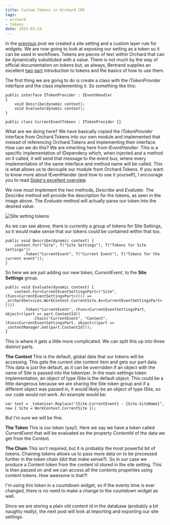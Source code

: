 ```yaml
---
title: Custom Tokens in Orchard CMS
tags:
- orchard
- tokens
date: 2015-03-24
---
```

In the [previous][1] post we created a site setting and a custom layer rule for widgets. We are now going to look at exposing our setting as a token so it can be used in workflows. Tokens are pieces of text within Orchard that can be dynamically substituted with a value. There is not much by the way of official documentation on tokens but, as always, Bertrand supplies an excellent [two][2] [part][3] introduction to tokens and the basics of how to use them.

The first thing we are going to do is create a class with the *ITokenProvider* interface and the class implementing it. So something like this:

    public interface ITokenProvider : IEventHandler
    {
    	void Describe(dynamic context);
    	void Evaluate(dynamic context);
    }
    
    public class CurrentEventTokens : ITokenProvider {}

What are we doing here? We have basically copied the *ITokenProvider* interface from Orchard.Tokens into our own module and implemented that instead of referencing Orchard.Tokens and implementing their interface. How can we do this? We are inheriting here from *IEventHandler*. This is a specific implementation of IDependecy which, when injected and a method on it called, it will send that message to the event bus, where every implementation of the same interface and method name will be called. This is what allows us to decouple our module from Orchard.Tokens. If you want to know more about IEventHander (and how to use it yourself), I encourage you to read [Sipke's excellent overview][4].

We now must implement the two methods, *Describe* and *Evaluate*. The *Describe* method will provide the description for the tokens, as seen in the image above. The *Evaluate* method will actually parse our token into the desired value.

![Site setting tokens][5]


As we can see above, there is currently a group of tokens for Site Settings, so it would make sense that our tokens could be contained within that too. 

    public void Describe(dynamic context) {
    	context.For("Site", T("Site Settings"), T("Tokens for Site Settings"))
    		.Token("CurrentEvent", T("Current Event"), T("Tokens for the current event"));
    }

So here we are just adding our new token, *CurrentEvent*, to the **Site Settings** group. 

    public void Evaluate(dynamic context) {
    	context.For<CurrentEventSettingsPart>("Site", (Func<CurrentEventSettingsPart>)(() => _orchardServices.WorkContext.CurrentSite.As<CurrentEventSettingsPart>()))
    		.Token("CurrentEvent", (Func<CurrentEventSettingsPart, object>)(part => part.ContentId))
    			.Chain("CurrentEvent", "Content", (Func<CurrentEventSettingsPart, object>)(part => _contentManager.Get(part.ContentId)));
    }

This is where it gets a little more complicated. We can split this up into three distinct parts.

**The Context**
This is the default, global data that our tokens will be accessing. This gets the current site content item and gets our part data. This data is just the default, as it can be overridden if an object with the name of Site is passed into the tokenizer. In the main settings token implementation, an object of type ISite is the default object. This could be a little dangerous because we are sharing the Site token group and if a different object was passed in, it would likely be an object of type ISite, so our code would not work. An example would be:

    var text = _tokenizer.Replace("{Site.CurrentEvent} - {Site.SiteName}", new { Site = WorkContext.CurrentSite });

But I'm sure we will be fine.

**The Token**
This is our token (yay!). Here we say we have a token called *CurrentEvent* that will be evaluated as the property *ContentId* of the data we get from the Context.

**The Chain**
This isn't required, but it is probably the most powerful bit of tokens. Chaining tokens allows us to pass more data on to be processed further in the token chain (did that make sense?). So in our case we produce a Content token from the content id stored in the site setting. This is then passed on and we can access all the contents properties using content tokens. How awesome is that?! 

I'm using this token in a countdown widget, so if the events time is ever changed, there is no need to make a change to the countdown widget as well.

Since we are storing a plain old content id in the database (probably a bit naughty really), the next post will look at importing and exporting our site settings.

  [1]: http://arkleseizure.net/custom-layer-rule-in-orchard-cms
  [2]: http://weblogs.asp.net/bleroy/future-orchard-part-1-introducing-tokens
  [3]: http://weblogs.asp.net/bleroy/future-orchard-part-2-more-tokens
  [4]: http://www.ideliverable.com/blog/ieventhandler
  [5]: /Media/Arkleseizure/Images/sitetokens.png
